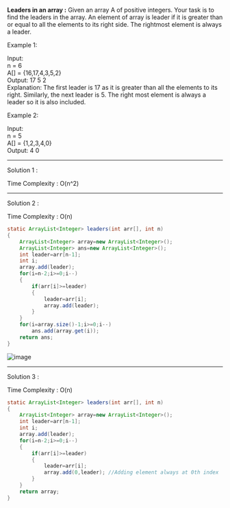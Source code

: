 **Leaders in an array :** Given an array A of positive integers. Your task is to find the leaders in the array.
An element of array is leader if it is greater than or equal to all the elements to its right side. The rightmost element is always a leader. 

Example 1:

Input:<br />
n = 6 <br />
A[] = {16,17,4,3,5,2}<br />
Output: 17 5 2<br />
Explanation: The first leader is 17 as it is greater than all the elements to its right.  Similarly, the next leader is 5. 
The right most element is always a leader so it is also included.
 

Example 2:

Input:<br />
n = 5<br />
A[] = {1,2,3,4,0}<br />
Output: 4 0<br />

-------------------------------------------------------------------------------------------------------------------------------------------------

Solution 1 :

Time Complexity : O(n^2)

-------------------------------------------------------------------------------------------------------------------------------------------------

Solution 2 :

Time Complexity : O(n)

```java
static ArrayList<Integer> leaders(int arr[], int n)
{
    ArrayList<Integer> array=new ArrayList<Integer>();
    ArrayList<Integer> ans=new ArrayList<Integer>();
    int leader=arr[n-1];
    int i;
    array.add(leader);
    for(i=n-2;i>=0;i--)
    {
        if(arr[i]>=leader)
        {
            leader=arr[i];
            array.add(leader);
        }
    }
    for(i=array.size()-1;i>=0;i--)
        ans.add(array.get(i));
    return ans;
}
```

![image](https://user-images.githubusercontent.com/23376002/155481981-e7671737-074e-4f80-8fb8-cc6bed940c29.png)

-------------------------------------------------------------------------------------------------------------------------------------------------

Solution 3 :

Time Complexity : O(n)

```java
static ArrayList<Integer> leaders(int arr[], int n)
{
    ArrayList<Integer> array=new ArrayList<Integer>();
    int leader=arr[n-1];
    int i;
    array.add(leader);
    for(i=n-2;i>=0;i--)
    {
        if(arr[i]>=leader)
        {
            leader=arr[i];
            array.add(0,leader); //Adding element always at 0th index
        }
    }
    return array;
}
```
